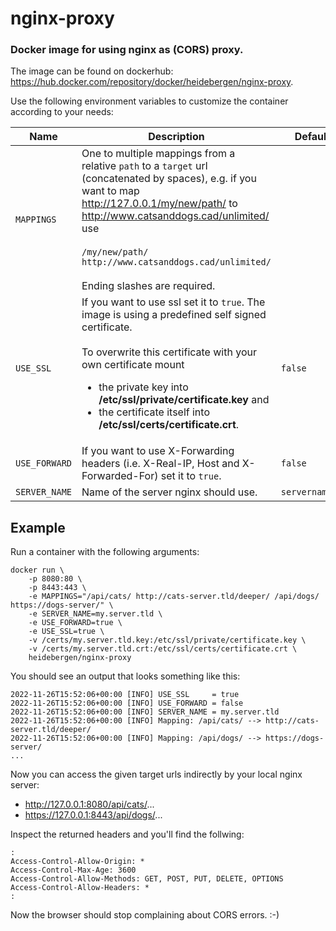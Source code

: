 # nginx-proxy

### Docker image for using nginx as (CORS) proxy.

The image can be found on dockerhub: https://hub.docker.com/repository/docker/heidebergen/nginx-proxy.

Use the following environment variables to customize the container according to your needs:

| Name             | Description                                                                                                                                                                                                                                                                             | Default value       |
|------------------|-----------------------------------------------------------------------------------------------------------------------------------------------------------------------------------------------------------------------------------------------------------------------------------------|---------------------|
| `MAPPINGS`       | One to multiple mappings from a relative `path` to a `target` url (concatenated by spaces), e.g. if you want to map http://127.0.0.1/my/new/path/ to http://www.catsanddogs.cad/unlimited/ use <br><br> `/my/new/path/ http://www.catsanddogs.cad/unlimited/` <br><br> Ending slashes are required.      |                     |
| `USE_SSL`        | If you want to use ssl set it to `true`. The image is using a predefined self signed certificate. <br><br> To overwrite this certificate with your own certificate mount <ul> <li> the private key into __/etc/ssl/private/certificate.key__ and </li> <li> the certificate itself into __/etc/ssl/certs/certificate.crt__.</li> </ul> | `false`               | 
| `USE_FORWARD`    | If you want to use X-Forwarding headers (i.e. X-Real-IP, Host and X-Forwarded-For) set it to `true`.                                                                                                                                                                                    | `false`               |
| `SERVER_NAME`    | Name of the server nginx should use.                                                                                                                                                                                                                                                    | `servername.default` |

## Example

Run a container with the following arguments:

```
docker run \
    -p 8080:80 \
    -p 8443:443 \
    -e MAPPINGS="/api/cats/ http://cats-server.tld/deeper/ /api/dogs/ https://dogs-server/" \
    -e SERVER_NAME=my.server.tld \
    -e USE_FORWARD=true \
    -e USE_SSL=true \
    -v /certs/my.server.tld.key:/etc/ssl/private/certificate.key \
    -v /certs/my.server.tld.crt:/etc/ssl/certs/certificate.crt \
    heidebergen/nginx-proxy
```

You should see an output that looks something like this:

```
2022-11-26T15:52:06+00:00 [INFO] USE_SSL     = true
2022-11-26T15:52:06+00:00 [INFO] USE_FORWARD = false
2022-11-26T15:52:06+00:00 [INFO] SERVER_NAME = my.server.tld
2022-11-26T15:52:06+00:00 [INFO] Mapping: /api/cats/ --> http://cats-server.tld/deeper/
2022-11-26T15:52:06+00:00 [INFO] Mapping: /api/dogs/ --> https://dogs-server/
...
```

Now you can access the given target urls indirectly by your local nginx server:

- http://127.0.0.1:8080/api/cats/...
- https://127.0.0.1:8443/api/dogs/...

Inspect the returned headers and you'll find the follwing:

```
:
Access-Control-Allow-Origin: *
Access-Control-Max-Age: 3600
Access-Control-Allow-Methods: GET, POST, PUT, DELETE, OPTIONS
Access-Control-Allow-Headers: *
:
```
Now the browser should stop complaining about CORS errors. :-)
